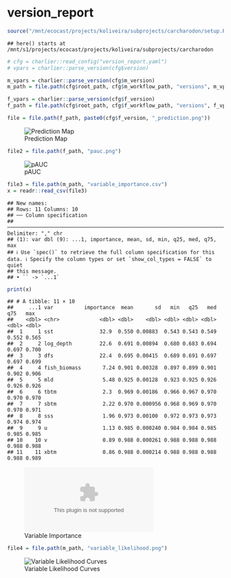 version_report
================

``` r
source("/mnt/ecocast/projects/koliveira/subprojects/carcharodon/setup.R")
```

    ## here() starts at /mnt/s1/projects/ecocast/projects/koliveira/subprojects/carcharodon

``` r
# cfg = charlier::read_config("version_report.yaml")
# vpars = charlier::parse_version(cfg$version)

m_vpars = charlier::parse_version(cfg$m_version)
m_path = file.path(cfg$root_path, cfg$m_workflow_path, "versions", m_vpars[["major"]], m_vpars[["minor"]], cfg$m_version)

f_vpars = charlier::parse_version(cfg$f_version)
f_path = file.path(cfg$root_path, cfg$f_workflow_path, "versions", f_vpars[["major"]], f_vpars[["minor"]], cfg$f_version)
```

``` r
file = file.path(f_path, paste0(cfg$f_version, "_prediction.png"))
```

<figure>
<img
src="/mnt/s1/projects/ecocast/projects/koliveira/subprojects/carcharodon/workflows/forecast_workflow/versions/v01/0100/v01.0100.09/v01.0100.09_prediction.png"
alt="Prediction Map" />
<figcaption aria-hidden="true">Prediction Map</figcaption>
</figure>

``` r
file2 = file.path(f_path, "pauc.png")
```

<figure>
<img
src="/mnt/s1/projects/ecocast/projects/koliveira/subprojects/carcharodon/workflows/forecast_workflow/versions/v01/0100/v01.0100.09/pauc.png"
alt="pAUC" />
<figcaption aria-hidden="true">pAUC</figcaption>
</figure>

``` r
file3 = file.path(m_path, "variable_importance.csv")
x = readr::read_csv(file3)
```

    ## New names:
    ## Rows: 11 Columns: 10
    ## ── Column specification
    ## ──────────────────────────────────────────────────────────────────────────────────────────────────────────────────────── Delimiter: "," chr
    ## (1): var dbl (9): ...1, importance, mean, sd, min, q25, med, q75, max
    ## ℹ Use `spec()` to retrieve the full column specification for this data. ℹ Specify the column types or set `show_col_types = FALSE` to quiet
    ## this message.
    ## • `` -> `...1`

``` r
print(x)
```

    ## # A tibble: 11 × 10
    ##     ...1 var          importance  mean       sd   min   q25   med   q75   max
    ##    <dbl> <chr>             <dbl> <dbl>    <dbl> <dbl> <dbl> <dbl> <dbl> <dbl>
    ##  1     1 sst               32.9  0.550 0.00883  0.543 0.543 0.549 0.552 0.565
    ##  2     2 log_depth         22.6  0.691 0.00894  0.680 0.683 0.694 0.697 0.700
    ##  3     3 dfs               22.4  0.695 0.00415  0.689 0.691 0.697 0.697 0.699
    ##  4     4 fish_biomass       7.24 0.901 0.00328  0.897 0.899 0.901 0.902 0.906
    ##  5     5 mld                5.48 0.925 0.00128  0.923 0.925 0.926 0.926 0.926
    ##  6     6 tbtm               2.3  0.969 0.00186  0.966 0.967 0.970 0.970 0.970
    ##  7     7 sbtm               2.22 0.970 0.000956 0.968 0.969 0.970 0.970 0.971
    ##  8     8 sss                1.96 0.973 0.00100  0.972 0.973 0.973 0.974 0.974
    ##  9     9 u                  1.13 0.985 0.000240 0.984 0.984 0.985 0.985 0.985
    ## 10    10 v                  0.89 0.988 0.000261 0.988 0.988 0.988 0.988 0.988
    ## 11    11 xbtm               0.86 0.988 0.000214 0.988 0.988 0.988 0.988 0.989

<figure>
<embed
src="/mnt/s1/projects/ecocast/projects/koliveira/subprojects/carcharodon/workflows/modeling_workflow/versions/v01/010/v01.010.09/variable_importance.csv" />
<figcaption aria-hidden="true">Variable Importance</figcaption>
</figure>

``` r
file4 = file.path(m_path, "variable_likelihood.png")
```

<figure>
<img
src="/mnt/s1/projects/ecocast/projects/koliveira/subprojects/carcharodon/workflows/modeling_workflow/versions/v01/010/v01.010.09/variable_likelihood.png"
alt="Variable Likelihood Curves" />
<figcaption aria-hidden="true">Variable Likelihood Curves</figcaption>
</figure>

